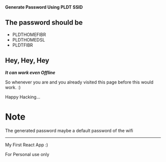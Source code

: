 __Generate Password Using PLDT SSID__

## The password should be 

- PLDTHOMEFIBR
- PLDTHOMEDSL
- PLDTFIBR

## Hey, Hey, Hey

***It can work even Offline***
 
So whenever you are and you already visited this page before
this would work. :)
 
Happy Hacking...

# Note

The generated password maybe a default password of the wifi

----

My First React App :)

For Personal use only
